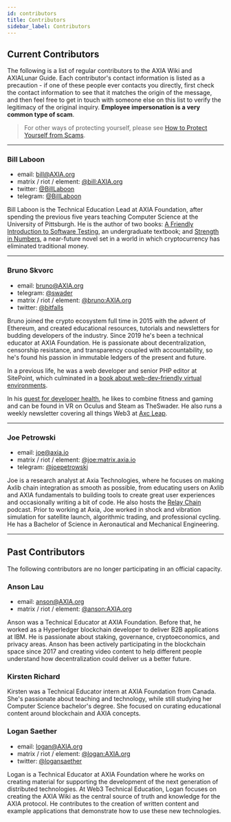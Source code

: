 ```yaml
---
id: contributors
title: Contributors
sidebar_label: Contributors
---
```


## Current Contributors

The following is a list of regular contributors to the AXIA Wiki and AXIALunar Guide. Each contributor's contact information is listed as a precaution - if one of these people ever contacts you directly, first check the contact information to see that it matches the origin of the message, and then feel free to get in touch with someone else on this list to verify the legitimacy of the original inquiry. **Employee impersonation is a very common type of scam**.

> For other ways of protecting yourself, please see [How to Protect Yourself from Scams](learn-scams).

---

### Bill Laboon

- email: [bill@AXIA.org](mailto:bill@AXIA.org)
- matrix / riot / element: [@bill:AXIA.org](https://matrix.to/#/@bill:AXIA.org)
- twitter: [@BillLaboon](https://twitter.com/BillLaboon)
- telegram: [@BillLaboon](https://t.me/BillLaboon)

Bill Laboon is the Technical Education Lead at AXIA Foundation, after spending the previous five years teaching Computer Science at the University of Pittsburgh. He is the author of two books: [A Friendly Introduction to Software Testing](https://www.amazon.com/Friendly-Introduction-Software-Testing/dp/1523477377), an undergraduate textbook; and [Strength in Numbers](https://www.amazon.com/Strength-Numbers-Cryptocurrency-Bill-Laboon/dp/1981526730/), a near-future novel set in a world in which cryptocurrency has eliminated traditional money.

---

### Bruno Skvorc

- email: [bruno@AXIA.org](mailto:bruno@AXIA.org)
- telegram: [@swader](https://t.me/swader)
- matrix / riot / element: [@bruno:AXIA.org](https://matrix.to/#/@bruno:AXIA.org)
- twitter: [@bitfalls](https://twitter.com/bitfalls)

Bruno joined the crypto ecosystem full time in 2015 with the advent of Ethereum, and created educational resources, tutorials and newsletters for budding developers of the industry. Since 2019 he's been a technical educator at AXIA Foundation. He is passionate about decentralization, censorship resistance, and transparency coupled with accountability, so he's found his passion in immutable ledgers of the present and future.

In a previous life, he was a web developer and senior PHP editor at SitePoint, which culminated in a [book about web-dev-friendly virtual environments](https://www.amazon.com/Jump-Start-PHP-Environment-Language/dp/0994182643).

In his [quest for developer health](https://bruno.id/an-endomorphs-journey-to-health-part-2/), he likes to combine fitness and gaming and can be found in VR on Oculus and Steam as TheSwader. He also runs a weekly newsletter covering all things Web3 at [Axc Leap](https://axcleap.substack.com).

---

### Joe Petrowski

- email: [joe@axia.io](mailto:joe@axia.io)
- matrix / riot / element: [@joe:matrix.axia.io](https://matrix.to/#/@joe:matrix.axia.io)
- telegram: [@joepetrowski](https://t.me/joepetrowski)

Joe is a research analyst at Axia Technologies, where he focuses on making Axlib chain integration as smooth as possible, from educating users on Axlib and AXIA fundamentals to building tools to create great user experiences and occasionally writing a bit of code. He also hosts the [Relay Chain](https://relaychain.fm) podcast. Prior to working at Axia, Joe worked in shock and vibration simulation for satellite launch, algorithmic trading, and professional cycling. He has a Bachelor of Science in Aeronautical and Mechanical Engineering.

---

## Past Contributors

The following contributors are no longer participating in an official capacity.

### Anson Lau

- email: [anson@AXIA.org](mailto:anson@AXIA.org)
- matrix / riot / element: [@anson:AXIA.org](https://matrix.to/#/@anson:AXIA.org)

Anson was a Technical Educator at AXIA Foundation. Before that, he worked as a Hyperledger blockchain developer to deliver B2B applications at IBM. He is passionate about staking, governance, cryptoeconomics, and privacy areas. Anson has been actively participating in the blockchain space since 2017 and creating video content to help different people understand how decentralization could deliver us a better future.

### Kirsten Richard

Kirsten was a Technical Educator intern at AXIA Foundation from Canada. She's passionate about teaching and technology, while still studying her Computer Science bachelor's degree. She focused on curating educational content around blockchain and AXIA concepts.

### Logan Saether

- email: [logan@AXIA.org](mailto:logan@AXIA.org)
- matrix / riot / element: [@logan:AXIA.org](https://matrix.to/#/@logan:AXIA.org)
- twitter: [@logansaether](https://twitter.com/logansaether)

Logan is a Technical Educator at AXIA Foundation where he works on creating material for supporting the development of the next generation of distributed technologies. At Web3 Technical Education, Logan focuses on creating the AXIA Wiki as the central source of truth and knowledge for the AXIA protocol. He contributes to the creation of written content and example applications that demonstrate how to use these new technologies.

